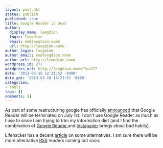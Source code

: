 ```yaml
---
layout: post.hbt
status: publish
published: true
title: Google Reader is Dead
author:
  display_name: leogdion
  login: leogdion
  email: me@leogdion.name
  url: http://leogdion.name
author_login: leogdion
author_email: me@leogdion.name
author_url: http://leogdion.name
wordpress_id: 277
wordpress_url: http://leogdion.name/?p=277
date: '2013-03-18 12:21:52 -0400'
date_gmt: '2013-03-18 16:21:52 -0400'
categories:
- Tools
tags: []
comments: []
---
```

<p>As part of some restructuring google has officially&nbsp;<a href="http:&#47;&#47;support.google.com&#47;reader&#47;answer&#47;3028851" target="_blank">announced</a>&nbsp;that Google Reader will be terminated on July 1st. I don't use Google Reader as much as I use to since I am trying to trim my information diet (and I find the combination of <a href="http:&#47;&#47;reader.google.com" target="_blank">Google Reader </a>and <a href="http:&#47;&#47;instapaper.com" target="_blank">Instapaper</a> brings about bad habits).</p>
<p>Lifehacker has a decent <a href="http:&#47;&#47;lifehacker.com&#47;5990456&#47;google-reader-is-getting-shut-down-here-are-the-best-alternatives" target="_blank">article</a> on some alternatives. I am sure there will be more alternative <a href="http:&#47;&#47;en.wikipedia.org&#47;wiki&#47;RSS" target="_blank">RSS</a> readers coming out soon.</p>
